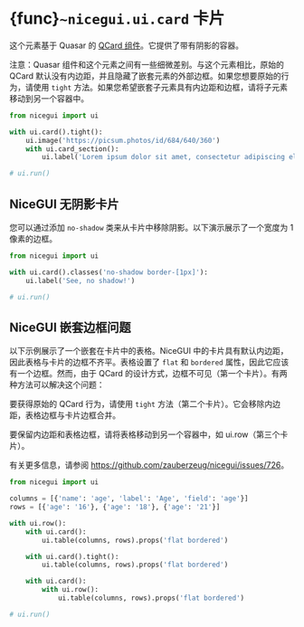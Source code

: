 # {func}`~nicegui.ui.card` 卡片

这个元素基于 Quasar 的 [QCard 组件](https://quasar.dev/vue-components/card)。它提供了带有阴影的容器。

注意：Quasar 组件和这个元素之间有一些细微差别。与这个元素相比，原始的 QCard 默认没有内边距，并且隐藏了嵌套元素的外部边框。如果您想要原始的行为，请使用 `tight` 方法。如果您希望嵌套子元素具有内边距和边框，请将子元素移动到另一个容器中。

```python
from nicegui import ui

with ui.card().tight():
    ui.image('https://picsum.photos/id/684/640/360')
    with ui.card_section():
        ui.label('Lorem ipsum dolor sit amet, consectetur adipiscing elit, ...')

# ui.run()
```

## NiceGUI 无阴影卡片

您可以通过添加 `no-shadow` 类来从卡片中移除阴影。以下演示展示了一个宽度为 1 像素的边框。

```python
from nicegui import ui

with ui.card().classes('no-shadow border-[1px]'):
    ui.label('See, no shadow!')

# ui.run()
```

## NiceGUI 嵌套边框问题

以下示例展示了一个嵌套在卡片中的表格。NiceGUI 中的卡片具有默认内边距，因此表格与卡片的边框不齐平。表格设置了 `flat` 和 `bordered` 属性，因此它应该有一个边框。然而，由于 QCard 的设计方式，边框不可见（第一个卡片）。有两种方法可以解决这个问题：

要获得原始的 QCard 行为，请使用 `tight` 方法（第二个卡片）。它会移除内边距，表格边框与卡片边框合并。

要保留内边距和表格边框，请将表格移动到另一个容器中，如 ui.row（第三个卡片）。

有关更多信息，请参阅 <https://github.com/zauberzeug/nicegui/issues/726>。

```python
from nicegui import ui

columns = [{'name': 'age', 'label': 'Age', 'field': 'age'}]
rows = [{'age': '16'}, {'age': '18'}, {'age': '21'}]

with ui.row():
    with ui.card():
        ui.table(columns, rows).props('flat bordered')

    with ui.card().tight():
        ui.table(columns, rows).props('flat bordered')

    with ui.card():
        with ui.row():
            ui.table(columns, rows).props('flat bordered')

# ui.run()
```
